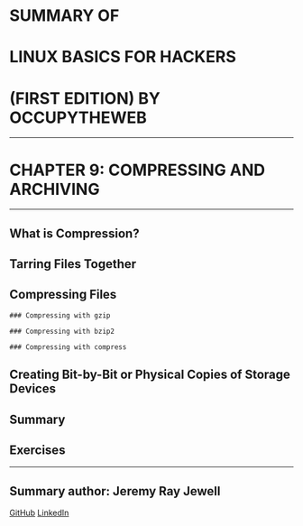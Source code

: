 # SUMMARY OF 
# **LINUX BASICS FOR HACKERS** 
# (FIRST EDITION) BY OCCUPYTHEWEB

---

# CHAPTER 9: COMPRESSING AND ARCHIVING	

---

## What is Compression?

## Tarring Files Together

## Compressing Files

	### Compressing with gzip

	### Compressing with bzip2

	### Compressing with compress

## Creating Bit-by-Bit or Physical Copies of Storage Devices

## Summary

## Exercises

---

## Summary author: **Jeremy Ray Jewell**
[GitHub](https://github.com/jeremyrayjewell)
[LinkedIn](https://www.linkedin.com/in/jeremyrayjewell)

